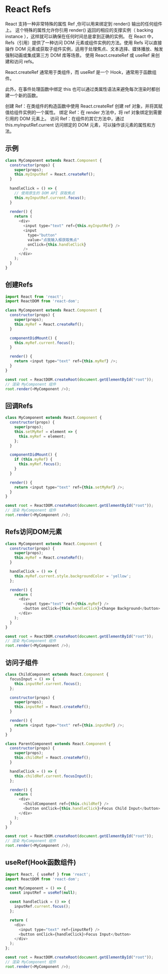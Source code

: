 # React Refs
React 支持一种非常特殊的属性 Ref ,你可以用来绑定到 render() 输出的任何组件上。
这个特殊的属性允许你引用 render() 返回的相应的支撑实例（ backing instance ），这样就可以确保在任何时间总是拿到正确的实例。
在 React 中，Refs（引用）提供了一种访问 DOM 元素或组件实例的方法。使用 Refs 可以直接操作 DOM 元素或获取子组件实例，适用于处理焦点、文本选择、媒体播放、触发强制动画或集成第三方 DOM 库等场景。
使用 React.createRef 或 useRef 来创建和访问 refs。

React.createRef 通常用于类组件，而 useRef 是一个 Hook，通常用于函数组件。

此外，在事件处理函数中绑定 this 也可以通过类属性语法来避免每次渲染时都创建一个新的函数。

创建 Ref：在类组件的构造函数中使用 React.createRef 创建 ref 对象，并将其赋值给组件实例的一个属性。
绑定 Ref：在 render 方法中，将 ref 对象绑定到需要引用的 DOM 元素上。
访问 Ref：在组件的其它方法中，通过 this.myInputRef.current 访问绑定的 DOM 元素，可以操作该元素的属性和方法。
## 示例
```javascript
class MyComponent extends React.Component {
  constructor(props) {
    super(props);
    this.myInputRef = React.createRef();
  }
 
  handleClick = () => {
    // 使用原生的 DOM API 获取焦点
    this.myInputRef.current.focus();
  }
 
  render() {
    return (
      <div>
        <input type="text" ref={this.myInputRef} />
        <input
          type="button"
          value="点我输入框获取焦点"
          onClick={this.handleClick}
        />
      </div>
    );
  }
}
```
## 创建Refs
```javascript
import React from 'react';
import ReactDOM from 'react-dom';

class MyComponent extends React.Component {
  constructor(props) {
    super(props);
    this.myRef = React.createRef();
  }

  componentDidMount() {
    this.myRef.current.focus();
  }

  render() {
    return <input type="text" ref={this.myRef} />;
  }
}

const root = ReactDOM.createRoot(document.getElementById("root"));
// 渲染 MyComponent 组件
root.render(<MyComponent />);
```
## 回调Refs
```javascript
class MyComponent extends React.Component {
  constructor(props) {
    super(props);
    this.setMyRef = element => {
      this.myRef = element;
    };
  }

  componentDidMount() {
    if (this.myRef) {
      this.myRef.focus();
    }
  }

  render() {
    return <input type="text" ref={this.setMyRef} />;
  }
}

const root = ReactDOM.createRoot(document.getElementById("root"));
// 渲染 MyComponent 组件
root.render(<MyComponent />);
```

## Refs访问DOM元素
```javascript
class MyComponent extends React.Component {
  constructor(props) {
    super(props);
    this.myRef = React.createRef();
  }

  handleClick = () => {
    this.myRef.current.style.backgroundColor = 'yellow';
  };

  render() {
    return (
      <div>
        <input type="text" ref={this.myRef} />
        <button onClick={this.handleClick}>Change Background</button>
      </div>
    );
  }
}

const root = ReactDOM.createRoot(document.getElementById("root"));
// 渲染 MyComponent 组件
root.render(<MyComponent />);
```

## 访问子组件
```javascript
class ChildComponent extends React.Component {
  focusInput = () => {
    this.inputRef.current.focus();
  };

  constructor(props) {
    super(props);
    this.inputRef = React.createRef();
  }

  render() {
    return <input type="text" ref={this.inputRef} />;
  }
}

class ParentComponent extends React.Component {
  constructor(props) {
    super(props);
    this.childRef = React.createRef();
  }

  handleClick = () => {
    this.childRef.current.focusInput();
  };

  render() {
    return (
      <div>
        <ChildComponent ref={this.childRef} />
        <button onClick={this.handleClick}>Focus Child Input</button>
      </div>
    );
  }
}

const root = ReactDOM.createRoot(document.getElementById("root"));
// 渲染 MyComponent 组件
root.render(<MyComponent />);
```
## useRef(Hook函数组件)
```javascript
import React, { useRef } from 'react';
import ReactDOM from 'react-dom';

const MyComponent = () => {
  const inputRef = useRef(null);

  const handleClick = () => {
    inputRef.current.focus();
  };

  return (
    <div>
      <input type="text" ref={inputRef} />
      <button onClick={handleClick}>Focus Input</button>
    </div>
  );
};

const root = ReactDOM.createRoot(document.getElementById("root"));
// 渲染 MyComponent 组件
root.render(<MyComponent />);
```

